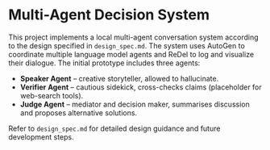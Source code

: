 # Multi-Agent Decision System

This project implements a local multi-agent conversation system according to the design specified in `design_spec.md`. The system uses AutoGen to coordinate multiple language model agents and ReDel to log and visualize their dialogue. The initial prototype includes three agents:

- **Speaker Agent** – creative storyteller, allowed to hallucinate.
- **Verifier Agent** – cautious sidekick, cross-checks claims (placeholder for web-search tools).
- **Judge Agent** – mediator and decision maker, summarises discussion and proposes alternative solutions.

Refer to `design_spec.md` for detailed design guidance and future development steps.
